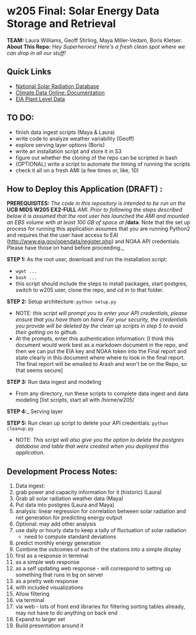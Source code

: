 # w205 Final: Solar Energy Data Storage and Retrieval
__TEAM:__ Laura Williams, Geoff Stirling, Maya Miller-Vedam, Boris Kletser.  
__About This Repo:__ _Hey Superheroes! Here's a fresh clean spot where we can drop in all our stuff!_

## Quick Links
* [National Solar Radiation Database](https://www.ncdc.noaa.gov/data-access/land-based-station-data/land-based-datasets/solar-radiation)
* [Climate Data Online: Documentation](http://www.ncdc.noaa.gov/cdo-web/webservices/v2#gettingStarted)
* [EIA Plant Level Data](http://www.eia.gov/opendata/qb.php?category=1017)

## TO DO:
* finish data ingest scripts (Maya & Laura)
* write code to analyze weather variability (Geoff)
* explore serving layer options (Boris)
* write an installation script  and store it in S3
* figure out whether the cloning of the repo can be scripted in bash
* (OPTIONAL) write a script to automate the timing of running the scripts
* check it all on a fresh AMI (a few times or, like, 10)

## How to Deploy this Application (DRAFT) :
__PREREQUISITES:__ _The code in this repository is intended to be run on the_ __UCB MIDS W205 EX2-FULL__ _AMI. Prior to following the steps described below it is assumed that the root user has launched the AMI and mounted an EBS volume with at least 100 GB of space at_ __/data__. Note that the set up process for running this application assumes that you are running Python2 and requires that the user have access to EAI (http://www.eia.gov/opendata/register.php) and NOAA API credentials. Please have those on hand before proceeding._

__STEP 1:__ As the root user, download and run the installation script:
* `wget ...`
* `bash ...`
* this script should include the steps to install packages, start postgres, switch to w205 user, clone the repo, and cd in to that folder.

__STEP 2:__ Setup architecture: `python setup.py`
* NOTE: _this script will prompt you to enter your API credentials, please ensure that you have them on hand. For your security, the credentials you provide will be deleted by the clean up scripts in step 5 to avoid their getting on to github._
* At the prompts, enter this authentication information: [I think this document would work best as a markdown document in the repo, and then we can put the EIA key and NOAA token into the Final report and state clearly in this document where where to look in the final report. The final report will be emailed to Arash and won't be on the Repo, so that seems secure]

__STEP 3:__ Run data ingest and modeling
* From any directory, run these scripts to complete data ingest and data modeling [list scripts, start all with /home/w205/

__STEP 4:___ Serving layer

__STEP 5:__ Run clean up script to delete your API credentials: `python cleanup.py`
* NOTE: _This script will also give you the option to delete the postgres database and table that were created when you deployed this application._


## Development Process Notes:
1. Data ingest:
  1. grab power and capacity information for it (historic) (Laura)
  1. Grab all solar radiation weather data (Maya)
  1. Put data into postgres (Laura and Maya)
  1. analysis: linear regression for correlation between solar radiation and net generation for predicting energy output
  1. Optional: may add other analysis
  1. use daily or hourly data to keep a tally of fluctuation of solar radiation
     - need to compute standard deviations
  1. predict monthly energy generation
2. Combine the outcomes of each of the stations into a simple display
  1. first as a response in terminal
  1. as a simple web response
  1. as a self updating web response
    - will correspond to setting up something that runs in bg on server
  1. as a pretty web response
  1. with included visualizations
3. Allow filtering
  1. via terminal
  1. via web
    - lots of front end libraries for filtering sorting tables already, may not have to do anything on back end
4. Expand to larger set
5. Build presentation around it
